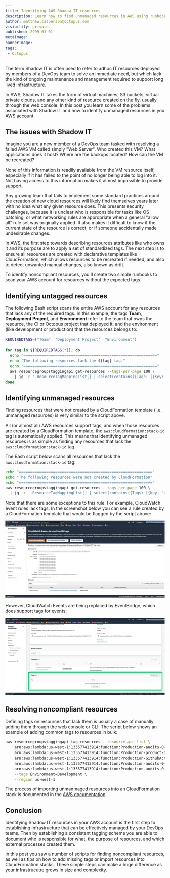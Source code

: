 ```yaml
---
title: Identifying AWS Shadow IT resources
description: Learn how to find unmanaged resources in AWS using runbooks
author: matthew.casperson@octopus.com
visibility: private
published: 2999-01-01
metaImage: 
bannerImage: 
tags:
 - Octopus
---
```


The term Shadow IT is often used to refer to adhoc IT resources deployed by members of a DevOps team to solve an immediate need, but which lack the kind of ongoing maintenance and management required to support long lived infrastructure.

In AWS, Shadow IT takes the form of virtual machines, S3 buckets, virtual private clouds, and any other kind of resource created on the fly, usually through the web console. In this post you learn some of the problems associated with Shadow IT and how to identify unmanaged resources in you AWS account.

## The issues with Shadow IT

Imagine you are a new member of a DevOps team tasked with resolving a failed AWS VM called simply "Web Server". Who created this VM? What applications does it host? Where are the backups located? How can the VM be recreated? 

None of this information is readily available from the VM resource itself, especially if it has failed to the point of no longer being able to log into it. Not having access to this information makes it almost impossible to provide support.

Any growing team that fails to implement some standard practices around the creation of new cloud resources will likely find themselves years later with no idea what any given resource does. This presents security challenges, because it is unclear who is responsible for tasks like OS patching, or what networking rules are appropriate when a general "allow all" rule set was originally applied. It also makes it difficult to know if the current state of the resource is correct, or if someone accidentally made undesirable changes.

In AWS, the first step towards describing resources attributes like who owns it and its purpose are to apply a set of standardized tags. The next step is to ensure all resources are created with declarative templates like CloudFormation, which allows resources to be recreated if needed, and also to detect unwanted manual changes, also known as drift.

To identify noncompliant resources, you'll create two simple runbooks to scan your AWS account for resources without the expected tags.

## Identifying untagged resources

The following Bash script scans the entire AWS account for any resources that lack any of the required tags. In this example, the tags **Team**, **Deployment Project**, and **Environment** refer to the team that owns the resource, the CI or Octopus project that deployed it, and the environment (like development or production) that the resources belongs to:

```bash
REQUIREDTAGS=("Team"  "Deployment Project"  "Environment")

for tag in ${REQUIREDTAGS[*]}; do
  echo "==========================================================="
  echo "The following resources lack the ${tag} tag."
  echo "==========================================================="
  aws resourcegroupstaggingapi get-resources --tags-per-page 100 \
    | jq -r ".ResourceTagMappingList[] | select(contains({Tags: [{Key: \"${tag}\"} ]}) | not) | .ResourceARN"
done
```

## Identifying unmanaged resources

Finding resources that were not created by a CloudFormation template (i.e. unmanaged resources) is very similar to the script above.

All (or almost all) AWS resources support tags, and when those resources are created by a CloudFormation template, the `aws:cloudformation:stack-id` tag is automatically applied. This means that identifying unmanaged resources is as simple as finding any resources that lack the `aws:cloudformation:stack-id` tag.

The Bash script below scans all resources that lack the `aws:cloudformation:stack-id` tag:

```bash
echo "==========================================================="
echo "The following resources were not created by CloudFormation"
echo "==========================================================="
aws resourcegroupstaggingapi get-resources --tags-per-page 100 \
  | jq -r '.ResourceTagMappingList[] | select(contains({Tags: [{Key: "aws:cloudformation:stack-id"} ]}) | not) | .ResourceARN'
```

Note that there are some exceptions to this rule. For example, CloudWatch event rules lack tags. In the screenshot below you can see a rule created by a CloudFormation template that would be flagged by the script above:

![Cloudwatch event rule](cloudwatch-event-rule.png "width=500")

However, CloudWatch Events are being replaced by EventBridge, which does support tags for events:

![EventBridge tags](eventbridge-tags.png "width=500")

## Resolving noncompliant resources

Defining tags on resources that lack them is usually a case of manually adding them through the web console or CLI. The script below shows an example of adding common tags to resources in bulk:

```bash
aws resourcegroupstaggingapi tag-resources --resource-arn-list \
    arn:aws:lambda:us-west-1:133577413914:function:Production-audits-0-SQS \
    arn:aws:lambda:us-west-1:133577413914:function:Production-product-0-InitDB \
    arn:aws:lambda:us-west-1:133577413914:function:Production-GithubActionWorkflowBuilderGithubOAuthCodeProxy \
    arn:aws:lambda:us-west-1:133577413914:function:Production-audits-0-Web \
    arn:aws:lambda:us-west-1:133577413914:function:Production-audits-0-InitDB \
    --tags Environment=Development \
    --region us-west-1
```

The process of importing unmanmaged resources into an CloudFormation stack is documented in the [AWS documentation](https://docs.aws.amazon.com/AWSCloudFormation/latest/UserGuide/resource-import-existing-stack.html).

## Conclusion

Identifying Shadow IT resources in your AWS account is the first step to establishing infrastructure that can be effectively managed by your DevOps teams. Then by establishing a consistent tagging scheme you are able to document who is responsible for what, the purpose of resources, and which external processes created them.

In this post you saw a number of scripts for finding noncompliant resources, as well as tips on how to add missing tags or import resources into CloudFormation stacks. These simple steps can make a huge difference as your infrastrucutre grows in size and complexity.